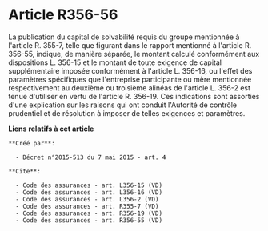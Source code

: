 # Article R356-56

La publication du capital de solvabilité requis du groupe mentionnée à l'article R. 355-7, telle que figurant dans le rapport
mentionné à l'article R. 356-55, indique, de manière séparée, le montant calculé conformément aux dispositions L. 356-15 et
le montant de toute exigence de capital supplémentaire imposée conformément à l'article L. 356-16, ou l'effet des paramètres
spécifiques que l'entreprise participante ou mère mentionnée respectivement au deuxième ou troisième alinéas de l'article L.
356-2 est tenue d'utiliser en vertu de l'article R. 356-19. Ces indications sont assorties d'une explication sur les raisons
qui ont conduit l'Autorité de contrôle prudentiel et de résolution à imposer de telles exigences et paramètres.

**Liens relatifs à cet article**

	**Créé par**:

	  - Décret n°2015-513 du 7 mai 2015 - art. 4

	**Cite**:

	  - Code des assurances - art. L356-15 (VD)
	  - Code des assurances - art. L356-16 (VD)
	  - Code des assurances - art. L356-2 (VD)
	  - Code des assurances - art. R355-7 (VD)
	  - Code des assurances - art. R356-19 (VD)
	  - Code des assurances - art. R356-55 (VD)

